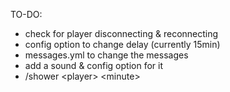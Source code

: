 TO-DO:
- check for player disconnecting & reconnecting
- config option to change delay (currently 15min)
- messages.yml to change the messages
- add a sound & config option for it
- /shower \<player\> \<minute\>